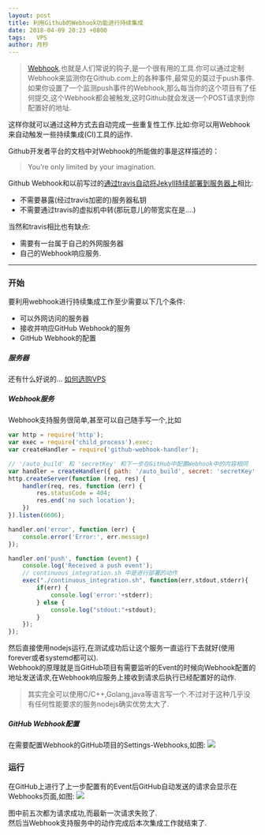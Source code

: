 ```yaml
---
layout: post
title: 利用Github的Webhook功能进行持续集成
date: 2018-04-09 20:23 +0800
tags:   VPS
author: 月杪
---
```


> [Webhook](https://developer.github.com/webhooks/),也就是人们常说的钩子,是一个很有用的工具.你可以通过定制Webhook来监测你在Github.com上的各种事件,最常见的莫过于push事件.如果你设置了一个监测push事件的Webhook,那么每当你的这个项目有了任何提交,这个Webhook都会被触发,这时Github就会发送一个POST请求到你配置好的地址.

这样你就可以通过这种方式去自动完成一些重复性工作.比如:你可以用Webhook来自动触发一些持续集成(CI)工具的运作.

Github开发者平台的文档中对Webhook的所能做的事是这样描述的：
> You’re only limited by your imagination.

Github Webhook和以前写过的[通过travis自动将Jekyll持续部署到服务器上](https://moonagic.com/auto-deploy-jekyll-with-travis/)相比:
* 不需要暴露(经过travis加密的)服务器私钥
* 不需要通过travis的虚拟机中转(那玩意儿的带宽实在是....)

当然和travis相比也有缺点:
* 需要有一台属于自己的外网服务器
* 自己的Webhook响应服务.

---

### 开始
要利用webhook进行持续集成工作至少需要以下几个条件:
* 可以外网访问的服务器
* 接收并响应GitHub Webhook的服务
* GitHub Webhook的配置

##### 服务器
还有什么好说的...
[如何选购VPS](https://moonagic.com/how-to-buy-vps/)

##### Webhook服务
Webhook支持服务很简单,甚至可以自己随手写一个,比如
```JavaScript
var http = require('http');
var exec = require('child_process').exec;
var createHandler = require('github-webhook-handler');

// '/auto_build' 和 'secretKey' 和下一步在GitHub中配置Webhook中的内容相同
var handler = createHandler({ path: '/auto_build', secret: 'secretKey' });
http.createServer(function (req, res) {
    handler(req, res, function (err) {
        res.statusCode = 404;
        res.end('no such location');
    })
}).listen(6606);

handler.on('error', function (err) {
    console.error('Error:', err.message)
});

handler.on('push', function (event) {
    console.log('Received a push event');
    // continuous_integration.sh 中是进行部署的动作
    exec("./continuous_integration.sh", function(err,stdout,stderr){
        if(err) {
            console.log('error:'+stderr);
        } else {
            console.log("stdout:"+stdout);
        }
    });
});
```
然后直接使用nodejs运行,在测试成功后让这个服务一直运行下去就好(使用forever或者systemd都可以).  
Webhook的原理就是当GitHub项目有需要监听的Event的时候向Webhook配置的地址发送请求,在Webhook响应服务上接收到请求后执行已经配置好的动作.
> 其实完全可以使用C/C++,Golang,java等语言写一个.不过对于这种几乎没有任何性能要求的服务nodejs确实优势太大了.

##### GitHub Webhook配置
在需要配置Webhook的GitHub项目的Settings-Webhooks,如图:
![](https://pic.moonagic.com/images/2018/04/webhook0.png)

### 运行
在GitHub上进行了上一步配置有的Event后GitHub自动发送的请求会显示在Webhooks页面,如图:
![](https://pic.moonagic.com/images/2018/04/webhook1.png)

图中前五次都为请求成功,而最新一次请求失败了.  
然后当Webhook支持服务中的动作完成后本次集成工作就结束了.
